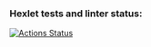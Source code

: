 ### Hexlet tests and linter status:
[![Actions Status](https://github.com/andy-kru/devops-for-programmers-project-lvl3/workflows/hexlet-check/badge.svg)](https://github.com/andy-kru/devops-for-programmers-project-lvl3/actions)